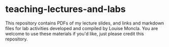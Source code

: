 # teaching-lectures-and-labs

This repository contains PDFs of my lecture slides, and links and markdown files for lab activities developed and compiled by Louise Moncla. You are welcome to use these materials if you'd like, just please credit this repository. 